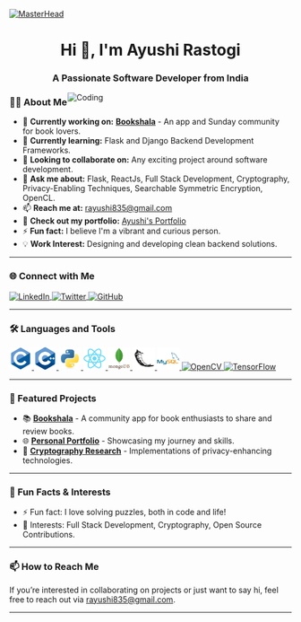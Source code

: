 [![MasterHead](https://images.pexels.com/photos/276452/pexels-photo-276452.jpeg?auto=compress&cs=tinysrgb&w=1260&h=750&dpr=2)](https://portfolio-1z5xro9x4-ayushi-rastogiis-projects.vercel.app/)

<h1 align="center">Hi 👋, I'm Ayushi Rastogi</h1>
<h3 align="center">A Passionate Software Developer from India</h3>

<img align="right" alt="Coding" width="400" src="https://gifdb.com/images/high/couple-laptop-system-coding-n4ikawbchrh2w41k.webp" />

### 👩‍💻 About Me
- 🔭 **Currently working on:** **[Bookshala](https://github.com/your_repo/bookshala)** - An app and Sunday community for book lovers.
- 🌱 **Currently learning:** Flask and Django Backend Development Frameworks.
- 👯 **Looking to collaborate on:** Any exciting project around software development.
- 💬 **Ask me about:** Flask, ReactJs, Full Stack Development, Cryptography, Privacy-Enabling Techniques, Searchable Symmetric Encryption, OpenCL.
- 📫 **Reach me at:** [rayushi835@gmail.com](mailto:rayushi835@gmail.com)
- 📄 **Check out my portfolio:** [Ayushi's Portfolio](https://portfolio-1z5xro9x4-ayushi-rastogiis-projects.vercel.app/)
- ⚡ **Fun fact:** I believe I'm a vibrant and curious person.
- 💡 **Work Interest:** Designing and developing clean backend solutions.

---

### 🌐 Connect with Me
<p align="left">
  <a href="https://linkedin.com/in/ayushi-rastogii" target="_blank">
    <img align="center" src="https://raw.githubusercontent.com/rahuldkjain/github-profile-readme-generator/master/src/images/icons/Social/linked-in-alt.svg" alt="LinkedIn" height="30" width="40" />
  </a>
  <a href="https://twitter.com/your_twitter_handle" target="_blank">
    <img align="center" src="https://raw.githubusercontent.com/rahuldkjain/github-profile-readme-generator/master/src/images/icons/Social/twitter.svg" alt="Twitter" height="30" width="40" />
  </a>
  <a href="https://github.com/ayushi-rastogi" target="_blank">
    <img align="center" src="https://raw.githubusercontent.com/rahuldkjain/github-profile-readme-generator/master/src/images/icons/Social/github.svg" alt="GitHub" height="30" width="40" />
  </a>
</p>

---

### 🛠️ Languages and Tools
<p align="left"> 
  <a href="https://www.cprogramming.com/" target="_blank"> <img src="https://raw.githubusercontent.com/devicons/devicon/master/icons/c/c-original.svg" alt="C" width="40" height="40"/> </a> 
  <a href="https://www.w3schools.com/cpp/" target="_blank"> <img src="https://raw.githubusercontent.com/devicons/devicon/master/icons/cplusplus/cplusplus-original.svg" alt="C++" width="40" height="40"/> </a> 
  <a href="https://www.python.org" target="_blank"> <img src="https://raw.githubusercontent.com/devicons/devicon/master/icons/python/python-original.svg" alt="Python" width="40" height="40"/> </a>
  <a href="https://reactjs.org/" target="_blank"> <img src="https://raw.githubusercontent.com/devicons/devicon/master/icons/react/react-original.svg" alt="React" width="40" height="40"/> </a>
  <a href="https://www.mongodb.com/" target="_blank"> <img src="https://raw.githubusercontent.com/devicons/devicon/master/icons/mongodb/mongodb-original-wordmark.svg" alt="MongoDB" width="40" height="40"/> </a>
  <a href="https://flask.palletsprojects.com/" target="_blank"> <img src="https://raw.githubusercontent.com/devicons/devicon/master/icons/flask/flask-original.svg" alt="Flask" width="40" height="40"/> </a> 
  <a href="https://www.mysql.com/" target="_blank"> <img src="https://raw.githubusercontent.com/devicons/devicon/master/icons/mysql/mysql-original-wordmark.svg" alt="MySQL" width="40" height="40"/> </a> 
  <a href="https://opencv.org/" target="_blank"> <img src="https://www.vectorlogo.zone/logos/opencv/opencv-icon.svg" alt="OpenCV" width="40" height="40"/> </a> 
  <a href="https://www.tensorflow.org" target="_blank"> <img src="https://www.vectorlogo.zone/logos/tensorflow/tensorflow-icon.svg" alt="TensorFlow" width="40" height="40"/> </a> 
</p>

---

### 🚀 Featured Projects
- 📚 [**Bookshala**](https://github.com/your_repo/bookshala) - A community app for book enthusiasts to share and review books.
- 🌐 [**Personal Portfolio**](https://portfolio-1z5xro9x4-ayushi-rastogiis-projects.vercel.app/) - Showcasing my journey and skills.
- 🔐 [**Cryptography Research**](https://github.com/your_repo/crypto-research) - Implementations of privacy-enhancing technologies.

---

### 💬 Fun Facts & Interests
- ⚡ Fun fact: I love solving puzzles, both in code and life!
- 🎨 Interests: Full Stack Development, Cryptography, Open Source Contributions.

---

### 📫 How to Reach Me
If you’re interested in collaborating on projects or just want to say hi, feel free to reach out via [rayushi835@gmail.com](mailto:rayushi835@gmail.com).

---

